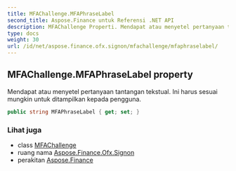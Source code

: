 ```yaml
---
title: MFAChallenge.MFAPhraseLabel
second_title: Aspose.Finance untuk Referensi .NET API
description: MFAChallenge Properti. Mendapat atau menyetel pertanyaan tantangan tekstual. Ini harus sesuai mungkin untuk ditampilkan kepada pengguna.
type: docs
weight: 30
url: /id/net/aspose.finance.ofx.signon/mfachallenge/mfaphraselabel/
---
```

## MFAChallenge.MFAPhraseLabel property

Mendapat atau menyetel pertanyaan tantangan tekstual. Ini harus sesuai mungkin untuk ditampilkan kepada pengguna.

```csharp
public string MFAPhraseLabel { get; set; }
```

### Lihat juga

* class [MFAChallenge](../)
* ruang nama [Aspose.Finance.Ofx.Signon](../../mfachallenge/)
* perakitan [Aspose.Finance](../../../)


